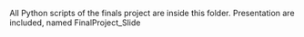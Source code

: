 All Python scripts of the finals project are inside this folder.
Presentation are included, named FinalProject_Slide
